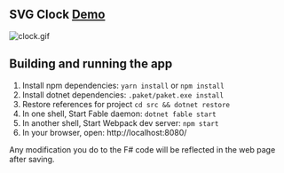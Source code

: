 ## SVG Clock [Demo](https://fable-elmish.github.io/sample-react-timer-svg/)
![clock.gif](https://cloud.githubusercontent.com/assets/13316248/24984147/011f8420-1fec-11e7-98c7-4005046f174c.gif)

## Building and running the app

1. Install npm dependencies: `yarn install` or `npm install`
2. Install dotnet dependencies: `.paket/paket.exe install`
3. Restore references for project `cd src && dotnet restore`
4. In one shell, Start Fable daemon: `dotnet fable start`
5. In another shell, Start Webpack dev server: `npm start`
6. In your browser, open: http://localhost:8080/

Any modification you do to the F# code will be reflected in the web page after saving.
